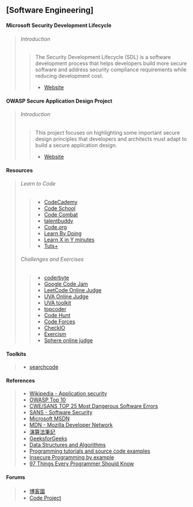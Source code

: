 ## [Software Engineering] ##

#### Microsoft Security Development Lifecycle ####
> 
> ###### Introduction ######
> > The Security Development Lifecycle (SDL) is a software development process
> > that helps developers build more secure software and address security 
> > compliance requirements while reducing development cost. 
> > * [Website](http://www.microsoft.com/security/sdl/)

#### OWASP Secure Application Design Project ####
>
> ###### Introduction ######
> > This project focuses on highlighting some important secure design 
> > principles that developers and architects must adapt to build a secure 
> > application design. 
> > * [Website](https://www.owasp.org/index.php/OWASP_Secure_Application_Design_Project)

#### Resources ####
> 
> ###### Learn to Code ######
> > * [CodeCademy](http://www.codecademy.com/)
> > * [Code School](https://www.codeschool.com/)
> > * [Code Combat](http://codecombat.com/)
> > * [talentbuddy](https://www.talentbuddy.co/)
> > * [Code.org](http://code.org/)
> > * [Learn By Doing](https://www.learneroo.com/)
> > * [Learn X in Y minutes](http://learnxinyminutes.com/)
> > * [Tuts+](https://tutsplus.com/)
> 
> ###### Challenges and Exercises ######
> > * [coderbyte](http://coderbyte.com/)
> > * [Google Code Jam](https://code.google.com/codejam/)
> > * [LeetCode Online Judge](https://leetcode.com/)
> > * [UVA Online Judge](http://uva.onlinejudge.org/)
> > * [UVA toolkit](http://uvatoolkit.com/) 
> > * [topcoder](http://www.topcoder.com/)
> > * [Code Hunt](https://www.codehunt.com/)
> > * [Code Forces](http://codeforces.com/)
> > * [CheckIO](http://www.checkio.org/)
> > * [Exercism](http://exercism.io/)
> > * [Sphere online judge](http://www.spoj.com/)

#### Toolkits ####
> * [searchcode](https://searchcode.com/)

#### References ####
> * [Wikipedia - Application security](https://en.wikipedia.org/wiki/Application_security)
> * [OWASP Top 10](https://www.owasp.org/index.php/Category:OWASP_Top_Ten_Project)
> * [CWE/SANS TOP 25 Most Dangerous Software Errors](https://www.sans.org/top25-software-errors/)
> * [SANS - Software Security](http://software-security.sans.org/)
> * [Microsoft MSDN](https://msdn.microsoft.com/)
> * [MDN - Mozilla Developer Network](https://developer.mozilla.org/en-US/)
> * [演算法筆記](http://www.csie.ntnu.edu.tw/~u91029/index.html)
> * [GeeksforGeeks](http://www.geeksforgeeks.org/)
> * [Data Structures and Algorithms](https://people.mpi-inf.mpg.de/~mehlhorn/Toolbox.html)
> * [Programming tutorials and source code examples](http://www.java2s.com/)
> * [Insecure Programming by example](http://community.coresecurity.com/~gera/InsecureProgramming/)
> * [97 Things Every Programmer Should Know](http://programmer.97things.oreilly.com/)

#### Forums ####
> * [博客園](http://www.cnblogs.com/)
> * [Code Project](http://www.codeproject.com/)
